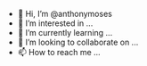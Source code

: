 - 👋 Hi, I’m @anthonymoses
- 👀 I’m interested in ...
- 🌱 I’m currently learning ...
- 💞️ I’m looking to collaborate on ...
- 📫 How to reach me ...

<!---
anthonymoses/anthonymoses is a ✨ special ✨ repository because its `README.md` (this file) appears on your GitHub profile.
You can click the Preview link to take a look at your changes.
--->
